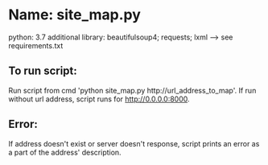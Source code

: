 # Name: site_map.py

python: 3.7
additional library: beautifulsoup4; requests; lxml --> see requirements.txt

## To run script: 
Run script from cmd 'python site_map.py http://url_address_to_map'.
If run without url address, script runs for http://0.0.0.0:8000.


## Error:
If address doesn't exist or server doesn't response, script prints an error as a part of the address' description.
					   	